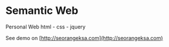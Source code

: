 # Semantic Web
Personal Web html - css - jquery


See demo on [http://seorangeksa.com](http://seorangeksa.com)
